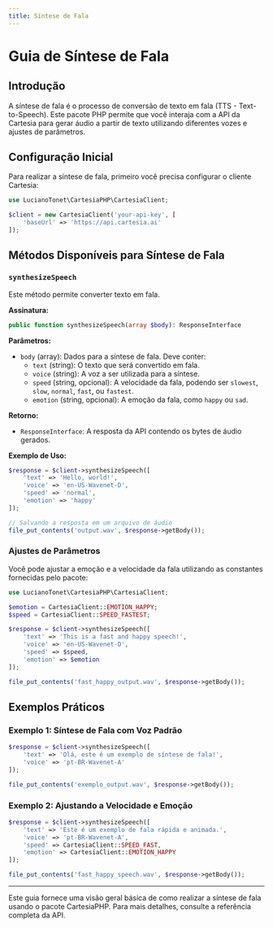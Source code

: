 ```yaml
---
title: Síntese de Fala
---
```


# Guia de Síntese de Fala

## Introdução

A síntese de fala é o processo de conversão de texto em fala (TTS - Text-to-Speech). Este pacote PHP permite que você interaja com a API da Cartesia para gerar áudio a partir de texto utilizando diferentes vozes e ajustes de parâmetros.

## Configuração Inicial

Para realizar a síntese de fala, primeiro você precisa configurar o cliente Cartesia:

```php
use LucianoTonet\CartesiaPHP\CartesiaClient;

$client = new CartesiaClient('your-api-key', [
    'baseUrl' => 'https://api.cartesia.ai'
]);
```

## Métodos Disponíveis para Síntese de Fala

### `synthesizeSpeech`

Este método permite converter texto em fala.

**Assinatura:**

```php
public function synthesizeSpeech(array $body): ResponseInterface
```

**Parâmetros:**

- `body` (array): Dados para a síntese de fala. Deve conter:
  - `text` (string): O texto que será convertido em fala.
  - `voice` (string): A voz a ser utilizada para a síntese.
  - `speed` (string, opcional): A velocidade da fala, podendo ser `slowest`, `slow`, `normal`, `fast`, ou `fastest`.
  - `emotion` (string, opcional): A emoção da fala, como `happy` ou `sad`.

**Retorno:**

- `ResponseInterface`: A resposta da API contendo os bytes de áudio gerados.

**Exemplo de Uso:**

```php
$response = $client->synthesizeSpeech([
    'text' => 'Hello, world!',
    'voice' => 'en-US-Wavenet-D',
    'speed' => 'normal',
    'emotion' => 'happy'
]);

// Salvando a resposta em um arquivo de áudio
file_put_contents('output.wav', $response->getBody());
```

### Ajustes de Parâmetros

Você pode ajustar a emoção e a velocidade da fala utilizando as constantes fornecidas pelo pacote:

```php
use LucianoTonet\CartesiaPHP\CartesiaClient;

$emotion = CartesiaClient::EMOTION_HAPPY;
$speed = CartesiaClient::SPEED_FASTEST;

$response = $client->synthesizeSpeech([
    'text' => 'This is a fast and happy speech!',
    'voice' => 'en-US-Wavenet-D',
    'speed' => $speed,
    'emotion' => $emotion
]);

file_put_contents('fast_happy_output.wav', $response->getBody());
```

## Exemplos Práticos

### Exemplo 1: Síntese de Fala com Voz Padrão

```php
$response = $client->synthesizeSpeech([
    'text' => 'Olá, este é um exemplo de síntese de fala!',
    'voice' => 'pt-BR-Wavenet-A'
]);

file_put_contents('exemplo_output.wav', $response->getBody());
```

### Exemplo 2: Ajustando a Velocidade e Emoção

```php
$response = $client->synthesizeSpeech([
    'text' => 'Este é um exemplo de fala rápida e animada.',
    'voice' => 'pt-BR-Wavenet-A',
    'speed' => CartesiaClient::SPEED_FAST,
    'emotion' => CartesiaClient::EMOTION_HAPPY
]);

file_put_contents('fast_happy_speech.wav', $response->getBody());
```
---

Este guia fornece uma visão geral básica de como realizar a síntese de fala usando o pacote CartesiaPHP. Para mais detalhes, consulte a referência completa da API.
